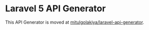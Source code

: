 Laravel 5 API Generator
=======================

This API Generator is moved at [mitulgolakiya/laravel-api-generator](https://github.com/mitulgolakiya/laravel-api-generator).
